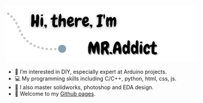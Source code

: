![Profile](Images/Profile.png)

- 👀 I’m interested in DIY, especially expert at Arduino projects.
- 💻 My programming skills including C/C++, python, html, css, js.
- 💖 I also master solidworks, photoshop and EDA design.
- 🎇 Welcome to my [Github pages](https://mr-addict.github.io/Index/).

<!---
# My Github Status:
[![MR-Addict's GitHub stats](https://github-readme-stats.vercel.app/api?username=MR-Addict&hide=prs,contribs&show_icons=true&hide_title=true)](https://github.com/anuraghazra/github-readme-stats)

# Most Used Languages:
[![Top Langs](https://github-readme-stats.vercel.app/api/top-langs/?username=MR-Addict&hide_title=true)](https://github.com/anuraghazra/github-readme-stats)
--->

<!---
MR-Addict/MR-Addict is a ✨ special ✨ repository because its `README.md` (this file) appears on your GitHub profile.
You can click the Preview link to take a look at your changes.
--->
